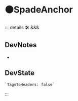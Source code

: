 # 🟠<moto>SpadeAnchor</moto>

::: details 🛠 <dev>&&&</dev>

## DevNotes

-

## DevState

```py
`TagsToHeaders: false`
```

:::
